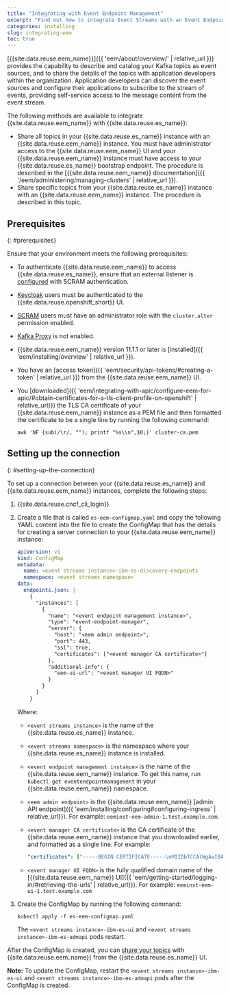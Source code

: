 ```yaml
---
title: "Integrating with Event Endpoint Management"
excerpt: "Find out how to integrate Event Streams with an Event Endpoint Management instance."
categories: installing
slug: integrating-eem
toc: true
---
```


[{{site.data.reuse.eem_name}}]({{ 'eem/about/overview/' | relative_url }}) provides the capability to describe and catalog your Kafka topics as event sources, and to share the details of the topics with application developers within the organization. Application developers can discover the event sources and configure their applications to subscribe to the stream of events, providing self-service access to the message content from the event stream.

The following methods are available to integrate {{site.data.reuse.eem_name}} with {{site.data.reuse.es_name}}:

- Share all topics in your {{site.data.reuse.es_name}} instance with an {{site.data.reuse.eem_name}} instance. You must have administrator access to the {{site.data.reuse.eem_name}} UI and your {{site.data.reuse.eem_name}} instance must have access to your {{site.data.reuse.es_name}} bootstrap endpoint. The procedure is described in the [{{site.data.reuse.eem_name}} documentation]({{ '/eem/administering/managing-clusters' | relative_url }}).
- Share specific topics from your {{site.data.reuse.es_name}} instance with an {{site.data.reuse.eem_name}} instance. The procedure is described in this topic.


## Prerequisites
{: #prerequisites}

Ensure that your environment meets the following prerequisites:

- To authenticate {{site.data.reuse.eem_name}} to access {{site.data.reuse.es_name}}, ensure that an external listener is [configured](../../installing/configuring/#kafka-ingress-example) with SCRAM authentication.  <!-- DRAFT COMMENT: what about keycloak? -->
- [Keycloak](../../security/managing-access#managing-access-with-keycloak) users must be authenticated to the {{site.data.reuse.openshift_short}} UI.
- [SCRAM](../../security/managing-access#managing-access-to-the-ui-and-cli-with-scram) users must have an administrator role with the `cluster.alter` permission enabled. 
- [Kafka Proxy](../../installing/configuring/#enabling-collection-of-producer-metrics) is not enabled.
- {{site.data.reuse.eem_name}} version 11.1.1 or later is [installed]({{ 'eem/installing/overview' | relative_url }}).
- You have an [access token]({{ 'eem/security/api-tokens/#creating-a-token' | relative_url }}) from the {{site.data.reuse.eem_name}} UI.
- You [downloaded]({{ 'eem/integrating-with-apic/configure-eem-for-apic/#obtain-certificates-for-a-tls-client-profile-on-openshift' | relative_url}}) the TLS CA certificate of your {{site.data.reuse.eem_name}} instance as a PEM file and then formatted the certificate to be a single line by running the following command:

  ```shell
  awk 'NF {sub(/\r/, ""); printf "%s\\n",$0;}' cluster-ca.pem
  ```

## Setting up the connection
{: #setting-up-the-connection}

To set up a connection between your {{site.data.reuse.es_name}} and {{site.data.reuse.eem_name}} instances, complete the following steps:

1. {{site.data.reuse.cncf_cli_login}}
2. Create a file that is called `es-eem-configmap.yaml` and copy the following YAML content into the file to create the ConfigMap that has the details for creating a server connection to your {{site.data.reuse.eem_name}} instance:

   ```yaml
   apiVersion: v1
   kind: ConfigMap
   metadata:
     name: <event streams instance>-ibm-es-discovery-endpoints
     namespace: <event streams namespace>
   data:
     endpoints.json: |-
       {
         "instances": [
           {
             "name": "<event endpoint management instance>",
             "type": "event-endpoint-manager",
             "server": {
               "host": "<eem admin endpoint>",
               "port": 443,
               "ssl": true,
               "certificates": ["<event manager CA certificate>"]
             },
             "additional-info": {
               "eem-ui-url": "<event manager UI FQDN>"
             }
           }
         ]
       }
   ```

   Where:

   - `<event streams instance>` is the name of the {{site.data.reuse.es_name}} instance. 
   - `<event streams namespace>` is the namespace where your {{site.data.reuse.es_name}} instance is installed.
   - `<event endpoint management instance>` is the name of the {{site.data.reuse.eem_name}} instance. To get this name, run `kubectl get eventendpointmanagement` in your {{site.data.reuse.eem_name}} namespace.
   - `<eem admin endpoint>` is the {{site.data.reuse.eem_name}} [admin API endpoint]({{ 'eem/installing/configuring#configuring-ingress' | relative_url}}). For example: `eeminst-eem-admin-1.test.example.com`. <!-- FUTURE: We need a better EEM link than this (is non-OCP specific), but it's the best one we have that covers the admin API endpoint atm. -->
   - `<event manager CA certificate>` is the CA certificate of the {{site.data.reuse.eem_name}} instance that you downloaded earlier, and formatted as a single line. For example:

      ```yaml
      "certificates": ["-----BEGIN CERTIFICATE-----\nMIIDbTCCAlWgAwIBAgIRAOfIo8zI8tnbTM/k5yJ0P6gwDQYJKoZIhvcNAQELBQAw\nUD...sY=\n-----END CERTIFICATE-----\n"]
      ```

   - `<event manager UI FQDN>` is the fully qualified domain name of the [{{site.data.reuse.eem_name}} UI]({{ 'eem/getting-started/logging-in/#retrieving-the-urls' | relative_url}}). For example: `eeminst-eem-ui-1.test.example.com`

3. Create the ConfigMap by running the following command:

   ```shell
   kubectl apply -f es-eem-configmap.yaml
   ```

   The `<event streams instance>-ibm-es-ui` and `<event streams instance>-ibm-es-admapi` pods restart.

After the ConfigMap is created, you can [share your topics](../../getting-started/sharing-topic/) with {{site.data.reuse.eem_name}} from the {{site.data.reuse.es_name}} UI.

**Note:** To update the ConfigMap, restart the `<event streams instance>-ibm-es-ui` and `<event streams instance>-ibm-es-admapi` pods after the ConfigMap is created.

<!-- DRAFT COMMENT: I had to restart them after changing server.port for the change to take effect. I didn;t have to restart after changing EEM UI URL -->
